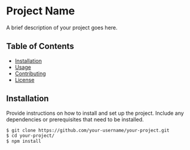 # Project Name

A brief description of your project goes here.

## Table of Contents

- [Installation](#installation)
- [Usage](#usage)
- [Contributing](#contributing)
- [License](#license)

## Installation

Provide instructions on how to install and set up the project. Include any dependencies or prerequisites that need to be installed.

```bash
$ git clone https://github.com/your-username/your-project.git
$ cd your-project/
$ npm install
